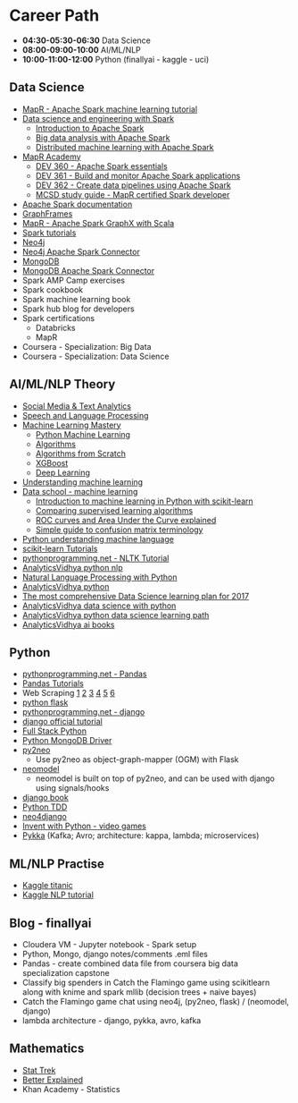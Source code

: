# Career Path #

+ **04:30-05:30-06:30** Data Science
+ **08:00-09:00-10:00** AI/ML/NLP
+ **10:00-11:00-12:00** Python
(finallyai - kaggle - uci)

## Data Science ##
+ [MapR - Apache Spark machine learning tutorial](https://www.mapr.com/blog/apache-spark-machine-learning-tutorial)
+ [Data science and engineering with Spark](https://courses.edx.org/dashboard/programs/21/data-science-and-engineering-with-spark)
  - [Introduction to Apache Spark](https://www.edx.org/course/introduction-apache-spark-uc-berkeleyx-cs105x)
  - [Big data analysis with Apache Spark](https://www.edx.org/course/big-data-analysis-apache-spark-uc-berkeleyx-cs110x)
  - [Distributed machine learning with Apache Spark](https://courses.edx.org/courses/course-v1:BerkeleyX+CS120x+2T2016/info)
+ [MapR Academy](http://learn.mapr.com/)
  - [DEV 360 - Apache Spark essentials](http://learn.mapr.com/dev-360-apache-spark-essentials)
  - [DEV 361 - Build and monitor Apache Spark applications](http://learn.mapr.com/dev-361-build-and-monitor-apache-spark-applications)
  - [DEV 362 - Create data pipelines using Apache Spark](http://learn.mapr.com/dev-362-create-data-pipelines-using-apache-spark)
  - [MCSD study guide - MapR certified Spark developer](http://learn.mapr.com/free-spark-certification-study-guide)
+ [Apache Spark documentation](http://spark.apache.org/docs/latest/)
+ [GraphFrames](http://graphframes.github.io/index.html)
+ [MapR - Apache Spark GraphX with Scala](https://www.mapr.com/blog/how-get-started-using-apache-spark-graphx-scala)
+ [Spark tutorials](http://sparktutorials.net/)
+ [Neo4j](https://neo4j.com/developer/get-started/)
+ [Neo4j Apache Spark Connector](https://neo4j.com/blog/neo4j-3-0-apache-spark-connector/)
+ [MongoDB](https://docs.mongodb.com/manual/)
+ [MongoDB Apache Spark Connector](https://www.mongodb.com/products/spark-connector)
+ Spark AMP Camp exercises
+ Spark cookbook
+ Spark machine learning book
+ Spark hub blog for developers
+ Spark certifications
  - Databricks
  - MapR
+ Coursera - Specialization: Big Data 
+ Coursera - Specialization: Data Science

## AI/ML/NLP Theory ##
+ [Social Media & Text Analytics](http://socialmedia-class.org/index.html)
+ [Speech and Language Processing](https://cocoxu.github.io/courses/5525_spring17.html)
+ [Machine Learning Mastery](http://machinelearningmastery.com/)
  - [Python Machine Learning](http://machinelearningmastery.com/category/python-machine-learning/)
  - [Algorithms](http://machinelearningmastery.com/category/machine-learning-algorithms/)
  - [Algorithms from Scratch](http://machinelearningmastery.com/category/algorithms-from-scratch/)
  - [XGBoost](http://machinelearningmastery.com/category/xgboost/)
  - [Deep Learning](http://machinelearningmastery.com/category/deep-learning/)
+ [Understanding machine learning](https://github.com/faameem/machine-learning/tree/master/understanding-machine-learning)
+ [Data school - machine learning](http://www.dataschool.io/tag/machine-learning/)
  - [Introduction to machine learning in Python with scikit-learn](http://www.dataschool.io/machine-learning-with-scikit-learn/)
  - [Comparing supervised learning algorithms](http://www.dataschool.io/comparing-supervised-learning-algorithms/)
  - [ROC curves and Area Under the Curve explained](http://www.dataschool.io/roc-curves-and-auc-explained/)
  - [Simple guide to confusion matrix terminology](http://www.dataschool.io/simple-guide-to-confusion-matrix-terminology/)
+ [Python understanding machine language](https://github.com/faameem/machine-learning/tree/master/python-understanding-machine-learning)
+ [scikit-learn Tutorials](http://scikit-learn.org/stable/tutorial/index.html)
+ [pythonprogramming.net - NLTK Tutorial](https://pythonprogramming.net/tokenizing-words-sentences-nltk-tutorial/)
+ [AnalyticsVidhya python nlp](https://www.analyticsvidhya.com/blog/2017/01/ultimate-guide-to-understand-implement-natural-language-processing-codes-in-python/)
+ [Natural Language Processing with Python](http://www.nltk.org/book/)
+ [AnalyticsVidhya python](https://www.analyticsvidhya.com/blog/category/python-2/)
+ [The most comprehensive Data Science learning plan for 2017](https://www.analyticsvidhya.com/blog/2017/01/the-most-comprehensive-data-science-learning-plan-for-2017/)
+ [AnalyticsVidhya data science with python](https://www.analyticsvidhya.com/blog/2016/01/complete-tutorial-learn-data-science-python-scratch-2/)
+ [AnalyticsVidhya python data science learning path](https://www.analyticsvidhya.com/learning-paths-data-science-business-analytics-business-intelligence-big-data/learning-path-data-science-python/)
+ [AnalyticsVidhya ai books](https://www.analyticsvidhya.com/blog/2015/10/read-books-for-beginners-machine-learning-artificial-intelligence/)

## Python ##
+ [pythonprogramming.net - Pandas](https://pythonprogramming.net/data-analysis-python-pandas-tutorial-introduction/)
+ [Pandas Tutorials](http://pandas.pydata.org/pandas-docs/stable/tutorials.html)
+ Web Scraping
  [1](http://docs.python-guide.org/en/latest/scenarios/scrape/)
  [2](https://automatetheboringstuff.com/chapter11/)
  [3](http://www.gregreda.com/2013/03/03/web-scraping-101-with-python/)
  [4](https://first-web-scraper.readthedocs.io/en/latest/)
  [5](https://www.dataquest.io/blog/web-scraping-tutorial-python/)
  [6](https://www.analyticsvidhya.com/blog/2015/10/beginner-guide-web-scraping-beautiful-soup-python/)
+ [python flask](http://flask.pocoo.org/)
+ [pythonprogramming.net - django](https://pythonprogramming.net/django-web-development-with-python-intro/)
+ [django official tutorial](https://docs.djangoproject.com/en/1.10/intro/tutorial01/)
+ [Full Stack Python](https://www.fullstackpython.com/)
+ [Python MongoDB Driver](https://docs.mongodb.com/ecosystem/drivers/python/)
+ [py2neo](http://www.slideshare.net/sonal-raj/neo4j-and-python-pycon-india-2014-talk)
  - Use py2neo as object-graph-mapper (OGM) with Flask
+ [neomodel](http://neomodel.readthedocs.io/en/latest/)
  - neomodel is built on top of py2neo, and can be used with django using signals/hooks
+ [django book](http://djangobook.com/)
+ [Python TDD](http://www.obeythetestinggoat.com/)
+ [neo4django](https://neo4django.readthedocs.io/en/latest/index.html)
+ [Invent with Python - video games](http://inventwithpython.com/)
+ [Pykka](https://www.pykka.org/en/latest/)
(Kafka; Avro; architecture: kappa, lambda; microservices)

## ML/NLP Practise ##
+ [Kaggle titanic](https://www.kaggle.com/c/titanic)
+ [Kaggle NLP tutorial](https://www.kaggle.com/c/word2vec-nlp-tutorial)

## Blog - finallyai ##
+ Cloudera VM - Jupyter notebook - Spark setup
+ Python, Mongo, django notes/comments .eml files
+ Pandas - create combined data file from coursera big data specialization capstone
+ Classify big spenders in Catch the Flamingo game using scikitlearn along with knime and spark mllib (decision trees + naive bayes)
+ Catch the Flamingo game chat using neo4j, (py2neo, flask) / (neomodel, django)
+ lambda architecture - django, pykka, avro, kafka

## Mathematics ##
+ [Stat Trek](http://stattrek.com/)
+ [Better Explained](https://betterexplained.com/)
+ Khan Academy - Statistics
